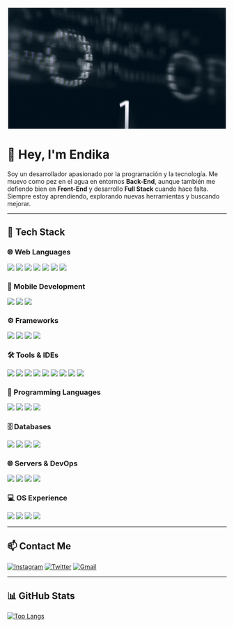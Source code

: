 <!--
**Endibra90/Endibra90** is a ✨ _special_ ✨ repository because its `README.md` appears on your GitHub profile.
-->

<p align="center">
  <img src="giphy.gif" width="500"/>
</p>

# 👋 Hey, I'm Endika

Soy un desarrollador apasionado por la programación y la tecnología. Me muevo como pez en el agua en entornos **Back-End**, aunque también me defiendo bien en **Front-End** y desarrollo **Full Stack** cuando hace falta. Siempre estoy aprendiendo, explorando nuevas herramientas y buscando mejorar.

---

## 🚀 Tech Stack

### 🌐 Web Languages
<p>
  <img src="https://cdn.jsdelivr.net/npm/simple-icons@v4/icons/javascript.svg" height="20"/>
  <img src="https://cdn.jsdelivr.net/npm/simple-icons@v4/icons/typescript.svg" height="20"/>
  <img src="https://cdn.jsdelivr.net/npm/simple-icons@v4/icons/html5.svg" height="20"/>
  <img src="https://cdn.jsdelivr.net/npm/simple-icons@v4/icons/css3.svg" height="20"/>
  <img src="https://cdn.jsdelivr.net/npm/simple-icons@v4/icons/sass.svg" height="20"/>
  <img src="https://cdn.jsdelivr.net/npm/simple-icons@v4/icons/jquery.svg" height="20"/>
  <img src="https://cdn.jsdelivr.net/npm/simple-icons@v4/icons/jinja.svg" height="20"/>
</p>

### 📱 Mobile Development
<p>
  <img src="https://cdn.jsdelivr.net/npm/simple-icons@v4/icons/flutter.svg" height="20"/>
  <img src="https://cdn.jsdelivr.net/npm/simple-icons@v4/icons/dart.svg" height="20"/>
  <img src="https://cdn.jsdelivr.net/npm/simple-icons@v4/icons/react.svg" height="20"/>
</p>

### ⚙️ Frameworks
<p>
  <img src="https://cdn.jsdelivr.net/npm/simple-icons@v4/icons/angular.svg" height="20"/>
  <img src="https://cdn.jsdelivr.net/npm/simple-icons@v4/icons/laravel.svg" height="20"/>
  <img src="https://cdn.jsdelivr.net/npm/simple-icons@v4/icons/spring.svg" height="20"/>
  <img src="https://cdn.jsdelivr.net/npm/simple-icons@v4/icons/react.svg" height="20"/>
</p>

### 🛠️ Tools & IDEs
<p>
  <img src="https://cdn.jsdelivr.net/npm/simple-icons@v4/icons/yarn.svg" height="20"/>
  <img src="https://cdn.jsdelivr.net/npm/simple-icons@v4/icons/npm.svg" height="20"/>
  <img src="https://cdn.jsdelivr.net/npm/simple-icons@v4/icons/webpack.svg" height="20"/>
  <img src="https://cdn.jsdelivr.net/npm/simple-icons@v4/icons/babel.svg" height="20"/>
  <img src="https://cdn.jsdelivr.net/npm/simple-icons@v4/icons/visualstudiocode.svg" height="20"/>
  <img src="https://cdn.jsdelivr.net/npm/simple-icons@v4/icons/intellijidea.svg" height="20"/>
  <img src="https://cdn.jsdelivr.net/npm/simple-icons@v4/icons/postman.svg" height="20"/>
  <img src="https://cdn.jsdelivr.net/npm/simple-icons@v4/icons/androidstudio.svg" height="20"/>
  <img src="https://cdn.jsdelivr.net/npm/simple-icons@v4/icons/mapbox.svg" height="20"/>
</p>

### 🧠 Programming Languages
<p>
  <img src="https://cdn.jsdelivr.net/npm/simple-icons@v4/icons/python.svg" height="20"/>
  <img src="https://cdn.jsdelivr.net/npm/simple-icons@v4/icons/java.svg" height="20"/>
  <img src="https://cdn.jsdelivr.net/npm/simple-icons@v4/icons/php.svg" height="20"/>
  <img src="https://cdn.jsdelivr.net/npm/simple-icons@v4/icons/dot-net.svg" height="20"/>
</p>

### 🗄️ Databases
<p>
  <img src="https://cdn.jsdelivr.net/npm/simple-icons@v4/icons/mysql.svg" height="20"/>
  <img src="https://cdn.jsdelivr.net/npm/simple-icons@v4/icons/mongodb.svg" height="20"/>
  <img src="https://cdn.jsdelivr.net/npm/simple-icons@v4/icons/postgresql.svg" height="20"/>
  <img src="https://cdn.jsdelivr.net/npm/simple-icons@v4/icons/microsoftaccess.svg" height="20"/>
</p>

### 🌐 Servers & DevOps
<p>
  <img src="https://cdn.jsdelivr.net/npm/simple-icons@v4/icons/nginx.svg" height="20"/>
  <img src="https://cdn.jsdelivr.net/npm/simple-icons@v4/icons/apache.svg" height="20"/>
  <img src="https://cdn.jsdelivr.net/npm/simple-icons@v4/icons/docker.svg" height="20"/>
  <img src="https://cdn.jsdelivr.net/npm/simple-icons@v4/icons/flask.svg" height="20"/>
</p>

### 💻 OS Experience
<p>
  <img src="https://cdn.jsdelivr.net/npm/simple-icons@v4/icons/windows.svg" height="20"/>
  <img src="https://cdn.jsdelivr.net/npm/simple-icons@v4/icons/linux.svg" height="20"/>
  <img src="https://cdn.jsdelivr.net/npm/simple-icons@v4/icons/ubuntu.svg" height="20"/>
  <img src="https://cdn.jsdelivr.net/npm/simple-icons@v4/icons/linuxmint.svg" height="20"/>
</p>

---

## 📫 Contact Me

[![Instagram](https://img.shields.io/badge/@Endibra90-E4405F?style=flat&logo=instagram&logoColor=white)](https://instagram.com/Endibra90)
[![Twitter](https://img.shields.io/badge/@Endikahs13-1DA1F2?style=flat&logo=twitter&logoColor=white)](https://twitter.com/Endikahs13)
[![Gmail](https://img.shields.io/badge/endika.ph99@gmail.com-D14836?style=flat&logo=gmail&logoColor=white)](mailto:endika.ph99@gmail.com)

---

## 📊 GitHub Stats

[![Top Langs](https://github-readme-stats.vercel.app/api/top-langs/?username=Endibra90&layout=compact&langs_count=10)](https://github.com/anuraghazra/github-readme-stats)
